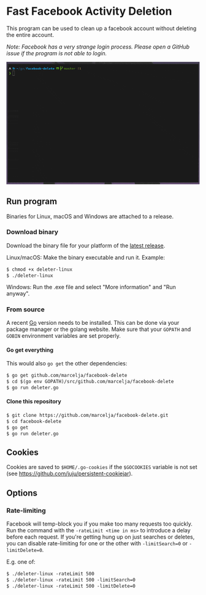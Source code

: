 # Fast Facebook Activity Deletion

This program can be used to clean up a facebook account without deleting the entire account.

_Note: Facebook has a very strange login process. Please open a GitHub issue if the program is not able to login._

![](demo.gif)

## Run program

Binaries for Linux, macOS and Windows are attached to a release.

### Download binary

Download the binary file for your platform of the [latest release](https://github.com/marcelja/facebook-delete/releases).

Linux/macOS: Make the binary executable and run it. Example:

```
$ chmod +x deleter-linux
$ ./deleter-linux
```

Windows: Run the .exe file and select "More information" and "Run anyway".

### From source

A recent [Go](https://golang.org/) version needs to be installed. This can be done via your package manager or the golang website. Make sure that your `GOPATH` and `GOBIN` environment variables are set properly.

#### Go get everything

This would also `go get` the other dependencies:
```
$ go get github.com/marcelja/facebook-delete
$ cd $(go env GOPATH)/src/github.com/marcelja/facebook-delete
$ go run deleter.go
```

#### Clone this repository

```
$ git clone https://github.com/marcelja/facebook-delete.git
$ cd facebook-delete
$ go get
$ go run deleter.go
```

## Cookies

Cookies are saved to `$HOME/.go-cookies` if the `$GOCOOKIES` variable is not set (see https://github.com/juju/persistent-cookiejar).

## Options

### Rate-limiting

Facebook will temp-block you if you make too many requests too quickly. Run the command with the `-rateLimit <time in ms>` to introduce a delay before each request. If you're getting hung up on just searches or deletes, you can disable rate-limiting for one or the other with `-limitSearch=0` or `-limitDelete=0`.

E.g. one of:

```
$ ./deleter-linux -rateLimit 500
$ ./deleter-linux -rateLimit 500 -limitSearch=0
$ ./deleter-linux -rateLimit 500 -limitDelete=0
```

